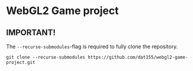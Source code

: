 # WebGL2 Game project

## IMPORTANT!
The `--recurse-submodules`-flag is required to fully clone the repository.


```
git clone --recurse-submodules https://github.com/dat155/webgl2-game-project.git
```
